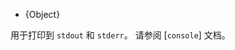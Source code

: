 <!-- YAML
added: v0.1.100
-->

<!-- type=global -->

* {Object}

用于打印到 `stdout` 和 `stderr`。
请参阅 [`console`] 文档。

